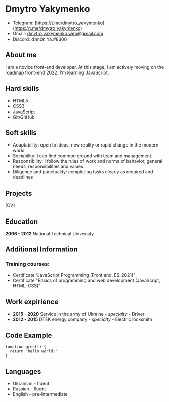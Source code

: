 # Dmytro Yakymenko
+ Telegram: [https://t.me/dmytro_yakymenko](https://t.me/dmytro_yakymenko)
+ Gmail: [dmytro.yakymenko.web@gmail.com](dmytro.yakymenko.web@gmail.com)
+ Discord: d1m0n Ya.#8300 
## About me
I am a novice front-end developer. At this stage, I am actively moving on the roadmap front-end 2022. I'm learning JavaScript.
## Hard skills
- HTML5
- CSS3
- JavaScript
- Git/GitHub
## Soft skills
- Adaptability: open to ideas, new reality or rapid change in the modern world
- Sociability: I can find common ground with team and management.
- Responsibility: I follow the rules of work and norms of behavior, general needs, responsibilities and values.
- Diligence and punctuality: completing tasks clearly as required and deadlines
## Projects
 [CV]
## Education
 **2006 - 2012** National Technical University 
## Additional Information
### Training courses:
- Certificate "JavaScript Programming (Front end, ES-2021)"
- Certificate "Basics of programming and web development (JavaScript, HTML, CSS)"
## Work expirience
- **2015 - 2020**  Service in the army of Ukraine - *specialty* - Driver
- **2012 - 2015**  DTEK energy company - *specialty* - Electric locksmith
## Code Example
```
function greet() {
  return 'hello world!'
}
```
## Languages
+ Ukrainian - fluent
+ Russian - fluent
+ English - pre-Intermediate
